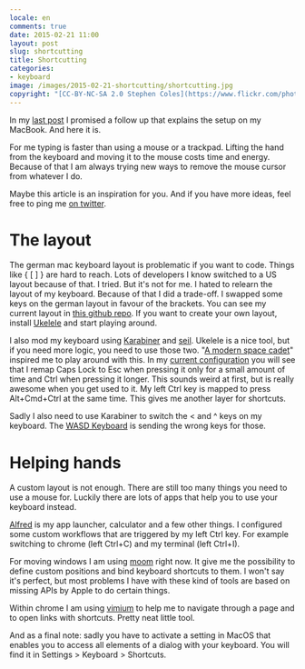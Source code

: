 ```yaml
---
locale: en
comments: true
date: 2015-02-21 11:00
layout: post
slug: shortcutting
title: Shortcutting
categories:
- keyboard
image: /images/2015-02-21-shortcutting/shortcutting.jpg
copyright: "[CC-BY-NC-SA 2.0 Stephen Coles](https://www.flickr.com/photos/stewf/15151987409)"
---
```

In my [last post](http://bitboxer.de/2015/02/15/keyboard/) I promised a follow
up that explains the setup on my MacBook. And here it is.

For me typing is faster than using a mouse or a trackpad. Lifting the hand from
the keyboard and moving it to the mouse costs time and energy. Because of that I
am always trying new ways to remove the mouse cursor from whatever I do.

Maybe this article is an inspiration for you. And if you have more ideas, feel
free to ping me [on twitter](http://twitter.com/bitboxer).

# The layout

The german mac keyboard layout is problematic if you want to code. Things like {
[ ] } are hard to reach. Lots of developers I know switched to a US layout
because of that. I tried. But it's not for me. I hated to relearn the layout of
my keyboard. Because of that I did a trade-off. I swapped some keys on the german
layout in favour of the brackets. You can see my current layout in [this github
repo](https://github.com/bitboxer/de-coding.keylayout). If you want to create
your own layout, install
[Ukelele](http://scripts.sil.org/cms/scripts/page.php?site_id=nrsi&id=ukelele)
and start playing around.

I also mod my keyboard using [Karabiner](https://pqrs.org/osx/karabiner) and
[seil](https://pqrs.org/osx/karabiner/seil.html.en). Ukelele is a nice tool, but
if you need more logic, you need to use those two. "[A modern space
cadet](http://stevelosh.com/blog/2012/10/a-modern-space-cadet/)" inspired me to
play around with this. In my [current
configuration](https://github.com/bitboxer/keyboard) you will see that I remap
Caps Lock to Esc when pressing it only for a small amount of time and Ctrl when
pressing it longer. This sounds weird at first, but is really awesome when you
get used to it. My left Ctrl key is mapped to press Alt+Cmd+Ctrl at the same
time. This gives me another layer for shortcuts.

Sadly I also need to use Karabiner to switch the < and ^ keys on my keyboard.
The [WASD Keyboard](http://bitboxer.de/2015/02/15/keyboard/) is sending the
wrong keys for those.

# Helping hands

A custom layout is not enough. There are still too many things you need to use a
mouse for. Luckily there are lots of apps that help you to use your keyboard
instead.

[Alfred](http://www.alfredapp.com/) is my app launcher, calculator and a few
other things. I configured some custom workflows that are triggered by my left
Ctrl key. For example switching to chrome (left Ctrl+C) and my terminal (left Ctrl+I).

For moving windows I am using [moom](http://manytricks.com/moom/) right now. It
give me the possibility to define custom positions and bind keyboard shortcuts
to them. I won't say it's perfect, but most problems I have with these kind of
tools are based on missing APIs by Apple to do certain things.

Within chrome I am using
[vimium](https://chrome.google.com/webstore/detail/vimium/dbepggeogbaibhgnhhndojpepiihcmeb)
to help me to navigate through a page and to open links with shortcuts. Pretty
neat little tool.

And as a final note: sadly you have to activate a setting in MacOS that enables
you to access all elements of a dialog with your keyboard. You will find it in
Settings > Keyboard > Shortcuts.

